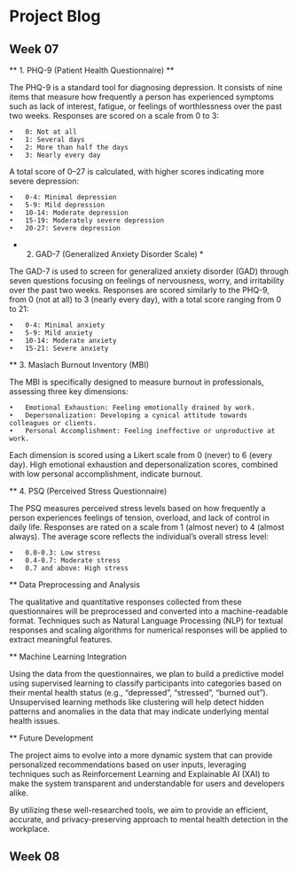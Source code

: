 # Project Blog

## Week 07
** 1. PHQ-9 (Patient Health Questionnaire) **

The PHQ-9 is a standard tool for diagnosing depression. It consists of nine items that measure how frequently a person has experienced symptoms such as lack of interest, fatigue, or feelings of worthlessness over the past two weeks. Responses are scored on a scale from 0 to 3:

	•	0: Not at all
	•	1: Several days
	•	2: More than half the days
	•	3: Nearly every day

A total score of 0–27 is calculated, with higher scores indicating more severe depression:

	•	0-4: Minimal depression
	•	5-9: Mild depression
	•	10-14: Moderate depression
	•	15-19: Moderately severe depression
	•	20-27: Severe depression

* 2. GAD-7 (Generalized Anxiety Disorder Scale) *

The GAD-7 is used to screen for generalized anxiety disorder (GAD) through seven questions focusing on feelings of nervousness, worry, and irritability over the past two weeks. Responses are scored similarly to the PHQ-9, from 0 (not at all) to 3 (nearly every day), with a total score ranging from 0 to 21:

	•	0-4: Minimal anxiety
	•	5-9: Mild anxiety
	•	10-14: Moderate anxiety
	•	15-21: Severe anxiety

** 3. Maslach Burnout Inventory (MBI)

The MBI is specifically designed to measure burnout in professionals, assessing three key dimensions:

	•	Emotional Exhaustion: Feeling emotionally drained by work.
	•	Depersonalization: Developing a cynical attitude towards colleagues or clients.
	•	Personal Accomplishment: Feeling ineffective or unproductive at work.

Each dimension is scored using a Likert scale from 0 (never) to 6 (every day). High emotional exhaustion and depersonalization scores, combined with low personal accomplishment, indicate burnout.

** 4. PSQ (Perceived Stress Questionnaire)

The PSQ measures perceived stress levels based on how frequently a person experiences feelings of tension, overload, and lack of control in daily life. Responses are rated on a scale from 1 (almost never) to 4 (almost always). The average score reflects the individual’s overall stress level:

	•	0.0-0.3: Low stress
	•	0.4-0.7: Moderate stress
	•	0.7 and above: High stress

** Data Preprocessing and Analysis

The qualitative and quantitative responses collected from these questionnaires will be preprocessed and converted into a machine-readable format. Techniques such as Natural Language Processing (NLP) for textual responses and scaling algorithms for numerical responses will be applied to extract meaningful features.

** Machine Learning Integration

Using the data from the questionnaires, we plan to build a predictive model using supervised learning to classify participants into categories based on their mental health status (e.g., “depressed”, “stressed”, “burned out”). Unsupervised learning methods like clustering will help detect hidden patterns and anomalies in the data that may indicate underlying mental health issues.

** Future Development

The project aims to evolve into a more dynamic system that can provide personalized recommendations based on user inputs, leveraging techniques such as Reinforcement Learning and Explainable AI (XAI) to make the system transparent and understandable for users and developers alike.

By utilizing these well-researched tools, we aim to provide an efficient, accurate, and privacy-preserving approach to mental health detection in the workplace.


## Week 08
